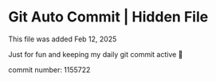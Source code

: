 # Git Auto Commit | Hidden File

This file was added Feb 12, 2025

Just for fun and keeping my daily git commit active 🤪

commit number: 1155722
